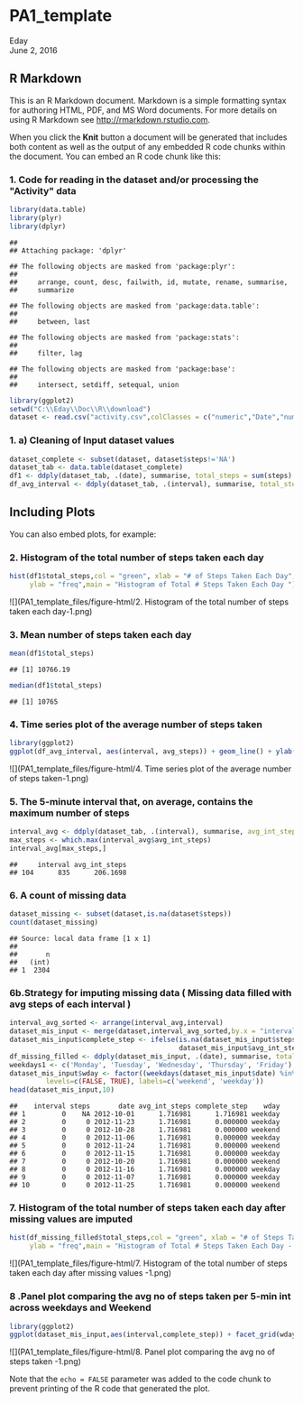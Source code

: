 # PA1_template
Eday  
June 2, 2016  



## R Markdown

This is an R Markdown document. Markdown is a simple formatting syntax for authoring HTML, PDF, and MS Word documents. For more details on using R Markdown see <http://rmarkdown.rstudio.com>.

When you click the **Knit** button a document will be generated that includes both content as well as the output of any embedded R code chunks within the document. You can embed an R code chunk like this:
### 1. Code for reading in the dataset and/or processing the "Activity" data

```r
library(data.table)
library(plyr)
library(dplyr)
```

```
## 
## Attaching package: 'dplyr'
```

```
## The following objects are masked from 'package:plyr':
## 
##     arrange, count, desc, failwith, id, mutate, rename, summarise,
##     summarize
```

```
## The following objects are masked from 'package:data.table':
## 
##     between, last
```

```
## The following objects are masked from 'package:stats':
## 
##     filter, lag
```

```
## The following objects are masked from 'package:base':
## 
##     intersect, setdiff, setequal, union
```

```r
library(ggplot2)
setwd("C:\\Eday\\Doc\\R\\download")
dataset <- read.csv("activity.csv",colClasses = c("numeric","Date","numeric"))
```
### 1. a) Cleaning of Input dataset values

```r
dataset_complete <- subset(dataset, dataset$steps!='NA')
dataset_tab <- data.table(dataset_complete)
df1 <- ddply(dataset_tab, .(date), summarise, total_steps = sum(steps) , avg_steps=mean(steps),median_steps = median(steps))
df_avg_interval <- ddply(dataset_tab, .(interval), summarise, total_steps = sum(steps) , avg_steps=mean(steps),median_steps = median(steps))
```
## Including Plots

You can also embed plots, for example:

### 2. Histogram of the total number of steps taken each day

```r
hist(df1$total_steps,col = "green", xlab = "# of Steps Taken Each Day",
     ylab = "freq",main = "Histogram of Total # Steps Taken Each Day ")
```

![](PA1_template_files/figure-html/2. Histogram of the total number of steps taken each day-1.png)<!-- -->
### 3. Mean  number of steps taken each day

```r
mean(df1$total_steps)
```

```
## [1] 10766.19
```

```r
median(df1$total_steps)
```

```
## [1] 10765
```
### 4. Time series plot of the average number of steps taken

```r
library(ggplot2)
ggplot(df_avg_interval, aes(interval, avg_steps)) + geom_line() + ylab("Avg steps")
```

![](PA1_template_files/figure-html/4. Time series plot of the average number of steps taken-1.png)<!-- -->
### 5. The 5-minute interval that, on average, contains the maximum number of steps

```r
interval_avg <- ddply(dataset_tab, .(interval), summarise, avg_int_steps = mean(steps))
max_steps <- which.max(interval_avg$avg_int_steps)
interval_avg[max_steps,]
```

```
##     interval avg_int_steps
## 104      835      206.1698
```
### 6. A  count of missing data 

```r
dataset_missing <- subset(dataset,is.na(dataset$steps))
count(dataset_missing)
```

```
## Source: local data frame [1 x 1]
## 
##       n
##   (int)
## 1  2304
```
### 6b.Strategy for imputing missing data ( Missing data filled with avg steps of each interval )

```r
interval_avg_sorted <- arrange(interval_avg,interval)
dataset_mis_input <- merge(dataset,interval_avg_sorted,by.x = "interval",by.y = "interval",all = TRUE)
dataset_mis_input$complete_step <- ifelse(is.na(dataset_mis_input$steps),   
                                          dataset_mis_input$avg_int_steps, dataset_mis_input$steps)
df_missing_filled <- ddply(dataset_mis_input, .(date), summarise, total_steps = sum(complete_step) , avg_steps=mean(complete_step),median_steps = median(complete_step))
weekdays1 <- c('Monday', 'Tuesday', 'Wednesday', 'Thursday', 'Friday')
dataset_mis_input$wday <- factor((weekdays(dataset_mis_input$date) %in% weekdays1), 
         levels=c(FALSE, TRUE), labels=c('weekend', 'weekday'))
head(dataset_mis_input,10)
```

```
##    interval steps       date avg_int_steps complete_step    wday
## 1         0    NA 2012-10-01      1.716981      1.716981 weekday
## 2         0     0 2012-11-23      1.716981      0.000000 weekday
## 3         0     0 2012-10-28      1.716981      0.000000 weekend
## 4         0     0 2012-11-06      1.716981      0.000000 weekday
## 5         0     0 2012-11-24      1.716981      0.000000 weekend
## 6         0     0 2012-11-15      1.716981      0.000000 weekday
## 7         0     0 2012-10-20      1.716981      0.000000 weekend
## 8         0     0 2012-11-16      1.716981      0.000000 weekday
## 9         0     0 2012-11-07      1.716981      0.000000 weekday
## 10        0     0 2012-11-25      1.716981      0.000000 weekend
```
### 7. Histogram of the total number of steps taken each day after missing values are imputed

```r
hist(df_missing_filled$total_steps,col = "green", xlab = "# of Steps Taken Each Day",
     ylab = "freq",main = "Histogram of Total # Steps Taken Each Day - filled missing values")
```

![](PA1_template_files/figure-html/7. Histogram of the total number of steps taken each day after missing values -1.png)<!-- -->
### 8 .Panel plot comparing the avg no of steps taken per 5-min int across weekdays and Weekend 

```r
library(ggplot2)
ggplot(dataset_mis_input,aes(interval,complete_step)) + facet_grid(wday~.) +  geom_line() + labs(x="Interval",y="Number of Steps") 
```

![](PA1_template_files/figure-html/8. Panel plot comparing the avg no of steps taken -1.png)<!-- -->

Note that the `echo = FALSE` parameter was added to the code chunk to prevent printing of the R code that generated the plot.
